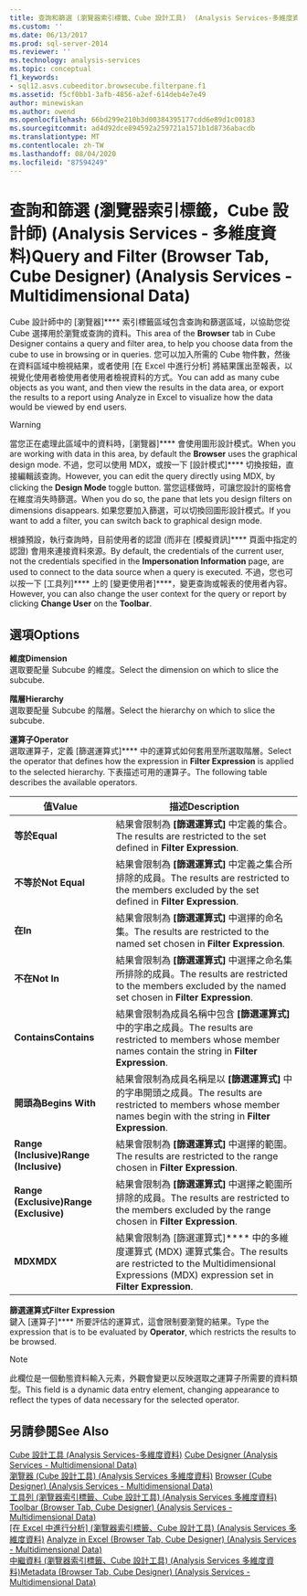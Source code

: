 ```yaml
---
title: 查詢和篩選 (瀏覽器索引標籤、Cube 設計工具)  (Analysis Services-多維度資料) |Microsoft Docs
ms.custom: ''
ms.date: 06/13/2017
ms.prod: sql-server-2014
ms.reviewer: ''
ms.technology: analysis-services
ms.topic: conceptual
f1_keywords:
- sql12.asvs.cubeeditor.browsecube.filterpane.f1
ms.assetid: f5cf0bb1-3afb-4856-a2ef-614deb4e7e49
author: minewiskan
ms.author: owend
ms.openlocfilehash: 66bd299e210b3d00384395177cdd6e89d1c00183
ms.sourcegitcommit: ad4d92dce894592a259721a1571b1d8736abacdb
ms.translationtype: MT
ms.contentlocale: zh-TW
ms.lasthandoff: 08/04/2020
ms.locfileid: "87594249"
---
```

# <a name="query-and-filter-browser-tab-cube-designer-analysis-services---multidimensional-data"></a><span data-ttu-id="65edf-102">查詢和篩選 (瀏覽器索引標籤，Cube 設計師) (Analysis Services - 多維度資料)</span><span class="sxs-lookup"><span data-stu-id="65edf-102">Query and Filter (Browser Tab, Cube Designer) (Analysis Services - Multidimensional Data)</span></span>
  <span data-ttu-id="65edf-103">Cube 設計師中的 [瀏覽器]\*\*\*\* 索引標籤區域包含查詢和篩選區域，以協助您從 Cube 選擇用於瀏覽或查詢的資料。</span><span class="sxs-lookup"><span data-stu-id="65edf-103">This area of the **Browser** tab in Cube Designer contains a query and filter area, to help you choose data from the cube to use in browsing or in queries.</span></span> <span data-ttu-id="65edf-104">您可以加入所需的 Cube 物件數，然後在資料區域中檢視結果，或者使用 [在 Excel 中進行分析] 將結果匯出至報表，以視覺化使用者檢使用者使用者檢視資料的方式。</span><span class="sxs-lookup"><span data-stu-id="65edf-104">You can add as many cube objects as you want, and then view the results in the data area, or export the results to a report using Analyze in Excel to visualize how the data would be viewed by end users.</span></span>  
  
> [!WARNING]  
>  <span data-ttu-id="65edf-105">當您正在處理此區域中的資料時，[瀏覽器]\*\*\*\* 會使用圖形設計模式。</span><span class="sxs-lookup"><span data-stu-id="65edf-105">When you are working with data in this area, by default the **Browser** uses the graphical design mode.</span></span> <span data-ttu-id="65edf-106">不過，您可以使用 MDX，或按一下 [設計模式]\*\*\*\* 切換按鈕，直接編輯該查詢。</span><span class="sxs-lookup"><span data-stu-id="65edf-106">However, you can edit the query directly using MDX, by clicking the **Design Mode** toggle button.</span></span> <span data-ttu-id="65edf-107">當您這樣做時，可讓您設計的窗格會在維度消失時篩選。</span><span class="sxs-lookup"><span data-stu-id="65edf-107">When you do so, the pane that lets you design filters on dimensions disappears.</span></span> <span data-ttu-id="65edf-108">如果您要加入篩選，可以切換回圖形設計模式。</span><span class="sxs-lookup"><span data-stu-id="65edf-108">If you want to add a filter, you can switch back to graphical design mode.</span></span>  
  
 <span data-ttu-id="65edf-109">根據預設，執行查詢時，目前使用者的認證 (而非在 [模擬資訊]\*\*\*\* 頁面中指定的認證) 會用來連接資料來源。</span><span class="sxs-lookup"><span data-stu-id="65edf-109">By default, the credentials of the current user, not the credentials specified in the **Impersonation Information** page, are used to connect to the data source when a query is executed.</span></span> <span data-ttu-id="65edf-110">不過，您也可以按一下 [工具列]\*\*\*\* 上的 [變更使用者]\*\*\*\*，變更查詢或報表的使用者內容。</span><span class="sxs-lookup"><span data-stu-id="65edf-110">However, you can also change the user context for the query or report by clicking **Change User** on the **Toolbar**.</span></span>  
  
## <a name="options"></a><span data-ttu-id="65edf-111">選項</span><span class="sxs-lookup"><span data-stu-id="65edf-111">Options</span></span>  
 <span data-ttu-id="65edf-112">**維度**</span><span class="sxs-lookup"><span data-stu-id="65edf-112">**Dimension**</span></span>  
 <span data-ttu-id="65edf-113">選取要配量 Subcube 的維度。</span><span class="sxs-lookup"><span data-stu-id="65edf-113">Select the dimension on which to slice the subcube.</span></span>  
  
 <span data-ttu-id="65edf-114">**階層**</span><span class="sxs-lookup"><span data-stu-id="65edf-114">**Hierarchy**</span></span>  
 <span data-ttu-id="65edf-115">選取要配量 Subcube 的階層。</span><span class="sxs-lookup"><span data-stu-id="65edf-115">Select the hierarchy on which to slice the subcube.</span></span>  
  
 <span data-ttu-id="65edf-116">**運算子**</span><span class="sxs-lookup"><span data-stu-id="65edf-116">**Operator**</span></span>  
 <span data-ttu-id="65edf-117">選取運算子，定義 [篩選運算式]\*\*\*\* 中的運算式如何套用至所選取階層。</span><span class="sxs-lookup"><span data-stu-id="65edf-117">Select the operator that defines how the expression in **Filter Expression** is applied to the selected hierarchy.</span></span> <span data-ttu-id="65edf-118">下表描述可用的運算子。</span><span class="sxs-lookup"><span data-stu-id="65edf-118">The following table describes the available operators.</span></span>  
  
|<span data-ttu-id="65edf-119">值</span><span class="sxs-lookup"><span data-stu-id="65edf-119">Value</span></span>|<span data-ttu-id="65edf-120">描述</span><span class="sxs-lookup"><span data-stu-id="65edf-120">Description</span></span>|  
|-----------|-----------------|  
|<span data-ttu-id="65edf-121">**等於**</span><span class="sxs-lookup"><span data-stu-id="65edf-121">**Equal**</span></span>|<span data-ttu-id="65edf-122">結果會限制為 **[篩選運算式]** 中定義的集合。</span><span class="sxs-lookup"><span data-stu-id="65edf-122">The results are restricted to the set defined in **Filter Expression**.</span></span>|  
|<span data-ttu-id="65edf-123">**不等於**</span><span class="sxs-lookup"><span data-stu-id="65edf-123">**Not Equal**</span></span>|<span data-ttu-id="65edf-124">結果會限制為 **[篩選運算式]** 中定義之集合所排除的成員。</span><span class="sxs-lookup"><span data-stu-id="65edf-124">The results are restricted to the members excluded by the set defined in **Filter Expression**.</span></span>|  
|<span data-ttu-id="65edf-125">**在**</span><span class="sxs-lookup"><span data-stu-id="65edf-125">**In**</span></span>|<span data-ttu-id="65edf-126">結果會限制為 **[篩選運算式]** 中選擇的命名集。</span><span class="sxs-lookup"><span data-stu-id="65edf-126">The results are restricted to the named set chosen in **Filter Expression**.</span></span>|  
|<span data-ttu-id="65edf-127">**不在**</span><span class="sxs-lookup"><span data-stu-id="65edf-127">**Not In**</span></span>|<span data-ttu-id="65edf-128">結果會限制為 **[篩選運算式]** 中選擇之命名集所排除的成員。</span><span class="sxs-lookup"><span data-stu-id="65edf-128">The results are restricted to the members excluded by the named set chosen in **Filter Expression**.</span></span>|  
|<span data-ttu-id="65edf-129">**Contains**</span><span class="sxs-lookup"><span data-stu-id="65edf-129">**Contains**</span></span>|<span data-ttu-id="65edf-130">結果會限制為成員名稱中包含 **[篩選運算式]** 中的字串之成員。</span><span class="sxs-lookup"><span data-stu-id="65edf-130">The results are restricted to members whose member names contain the string in **Filter Expression**.</span></span>|  
|<span data-ttu-id="65edf-131">**開頭為**</span><span class="sxs-lookup"><span data-stu-id="65edf-131">**Begins With**</span></span>|<span data-ttu-id="65edf-132">結果會限制為成員名稱是以 **[篩選運算式]** 中的字串開頭之成員。</span><span class="sxs-lookup"><span data-stu-id="65edf-132">The results are restricted to members whose member names begin with the string in **Filter Expression**.</span></span>|  
|<span data-ttu-id="65edf-133">**Range (Inclusive)**</span><span class="sxs-lookup"><span data-stu-id="65edf-133">**Range (Inclusive)**</span></span>|<span data-ttu-id="65edf-134">結果會限制為 **[篩選運算式]** 中選擇的範圍。</span><span class="sxs-lookup"><span data-stu-id="65edf-134">The results are restricted to the range chosen in **Filter Expression**.</span></span>|  
|<span data-ttu-id="65edf-135">**Range (Exclusive)**</span><span class="sxs-lookup"><span data-stu-id="65edf-135">**Range (Exclusive)**</span></span>|<span data-ttu-id="65edf-136">結果會限制為 **[篩選運算式]** 中選擇之範圍所排除的成員。</span><span class="sxs-lookup"><span data-stu-id="65edf-136">The results are restricted to the members excluded by the range chosen in **Filter Expression**.</span></span>|  
|<span data-ttu-id="65edf-137">**MDX**</span><span class="sxs-lookup"><span data-stu-id="65edf-137">**MDX**</span></span>|<span data-ttu-id="65edf-138">結果會限制為 [篩選運算式]\*\*\*\* 中的多維度運算式 (MDX) 運算式集合。</span><span class="sxs-lookup"><span data-stu-id="65edf-138">The results are restricted to the Multidimensional Expressions (MDX) expression set in **Filter Expression**.</span></span>|  
  
 <span data-ttu-id="65edf-139">**篩選運算式**</span><span class="sxs-lookup"><span data-stu-id="65edf-139">**Filter Expression**</span></span>  
 <span data-ttu-id="65edf-140">鍵入 [運算子]\*\*\*\* 所要評估的運算式，這會限制要瀏覽的結果。</span><span class="sxs-lookup"><span data-stu-id="65edf-140">Type the expression that is to be evaluated by **Operator**, which restricts the results to be browsed.</span></span>  
  
> [!NOTE]  
>  <span data-ttu-id="65edf-141">此欄位是一個動態資料輸入元素，外觀會變更以反映選取之運算子所需要的資料類型。</span><span class="sxs-lookup"><span data-stu-id="65edf-141">This field is a dynamic data entry element, changing appearance to reflect the types of data necessary for the selected operator.</span></span>  
  
## <a name="see-also"></a><span data-ttu-id="65edf-142">另請參閱</span><span class="sxs-lookup"><span data-stu-id="65edf-142">See Also</span></span>  
 <span data-ttu-id="65edf-143">[Cube 設計工具 &#40;Analysis Services-多維度資料&#41;](cube-designer-analysis-services-multidimensional-data.md) </span><span class="sxs-lookup"><span data-stu-id="65edf-143">[Cube Designer &#40;Analysis Services - Multidimensional Data&#41;](cube-designer-analysis-services-multidimensional-data.md) </span></span>  
 <span data-ttu-id="65edf-144">[瀏覽器 &#40;Cube 設計工具&#41; &#40;Analysis Services 多維度資料&#41;](browser-cube-designer-analysis-services-multidimensional-data.md) </span><span class="sxs-lookup"><span data-stu-id="65edf-144">[Browser &#40;Cube Designer&#41; &#40;Analysis Services - Multidimensional Data&#41;](browser-cube-designer-analysis-services-multidimensional-data.md) </span></span>  
 <span data-ttu-id="65edf-145">[工具列 &#40;瀏覽器索引標籤、Cube 設計工具&#41; &#40;Analysis Services 多維度資料&#41;](toolbar-browser-tab-cube-designer-analysis-services-multidimensional-data.md) </span><span class="sxs-lookup"><span data-stu-id="65edf-145">[Toolbar &#40;Browser Tab, Cube Designer&#41; &#40;Analysis Services - Multidimensional Data&#41;](toolbar-browser-tab-cube-designer-analysis-services-multidimensional-data.md) </span></span>  
 <span data-ttu-id="65edf-146">[[在 Excel 中進行分析] &#40;瀏覽器索引標籤、Cube 設計工具&#41; &#40;Analysis Services 多維度資料&#41;](analyze-in-excel-browser-cube-designer-analysis-services-multidimensional-data.md) </span><span class="sxs-lookup"><span data-stu-id="65edf-146">[Analyze in Excel &#40;Browser Tab, Cube Designer&#41; &#40;Analysis Services - Multidimensional Data&#41;](analyze-in-excel-browser-cube-designer-analysis-services-multidimensional-data.md) </span></span>  
 [<span data-ttu-id="65edf-147">中繼資料 &#40;瀏覽器索引標籤、Cube 設計工具&#41; &#40;Analysis Services 多維度資料&#41;</span><span class="sxs-lookup"><span data-stu-id="65edf-147">Metadata &#40;Browser Tab, Cube Designer&#41; &#40;Analysis Services - Multidimensional Data&#41;</span></span>](metadata-browser-tab-cube-designer-analysis-services-multidimensional-data.md)  
  
  

